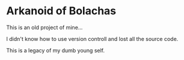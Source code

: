 # Arkanoid of Bolachas

 This is an old project of mine...
 
 I didn't know how to use version controll and lost all the source code.
 
 This is a legacy of my dumb young self.
